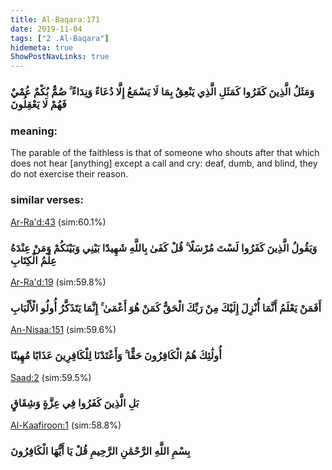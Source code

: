```yaml
---
title: Al-Baqara:171
date: 2019-11-04
tags: ["2 .Al-Baqara"]
hidemeta: true 
ShowPostNavLinks: true 
---
```

### وَمَثَلُ الَّذِينَ كَفَرُوا كَمَثَلِ الَّذِي يَنْعِقُ بِمَا لَا يَسْمَعُ إِلَّا دُعَاءً وَنِدَاءً ۚ صُمٌّ بُكْمٌ عُمْيٌ فَهُمْ لَا يَعْقِلُونَ
### meaning: 
The parable of the faithless is that of someone who shouts after that which does not hear [anything] except a call and cry: deaf, dumb, and blind, they do not exercise their reason.
### similar verses: 

[Ar-Ra'd:43](/13/43) (sim:60.1%)

### وَيَقُولُ الَّذِينَ كَفَرُوا لَسْتَ مُرْسَلًا ۚ قُلْ كَفَىٰ بِاللَّهِ شَهِيدًا بَيْنِي وَبَيْنَكُمْ وَمَنْ عِنْدَهُ عِلْمُ الْكِتَابِ

[Ar-Ra'd:19](/13/19) (sim:59.8%)

### أَفَمَنْ يَعْلَمُ أَنَّمَا أُنْزِلَ إِلَيْكَ مِنْ رَبِّكَ الْحَقُّ كَمَنْ هُوَ أَعْمَىٰ ۚ إِنَّمَا يَتَذَكَّرُ أُولُو الْأَلْبَابِ

[An-Nisaa:151](/4/151) (sim:59.6%)

### أُولَٰئِكَ هُمُ الْكَافِرُونَ حَقًّا ۚ وَأَعْتَدْنَا لِلْكَافِرِينَ عَذَابًا مُهِينًا

[Saad:2](/38/2) (sim:59.5%)

### بَلِ الَّذِينَ كَفَرُوا فِي عِزَّةٍ وَشِقَاقٍ

[Al-Kaafiroon:1](/109/1) (sim:58.8%)

### بِسْمِ اللَّهِ الرَّحْمَٰنِ الرَّحِيمِ قُلْ يَا أَيُّهَا الْكَافِرُونَ
